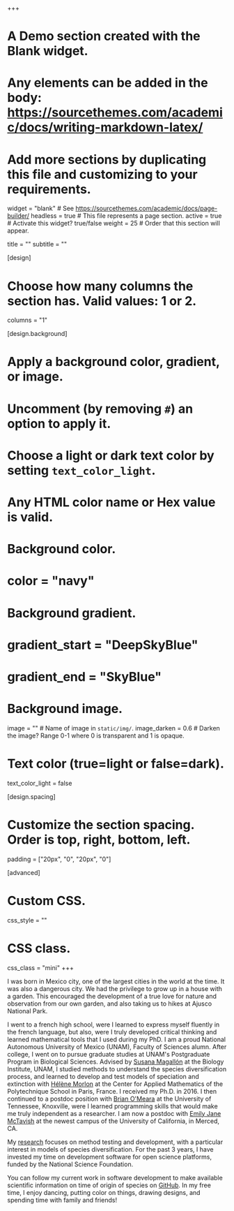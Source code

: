 +++
# A Demo section created with the Blank widget.
# Any elements can be added in the body: https://sourcethemes.com/academic/docs/writing-markdown-latex/
# Add more sections by duplicating this file and customizing to your requirements.

widget = "blank"  # See https://sourcethemes.com/academic/docs/page-builder/
headless = true  # This file represents a page section.
active = true # Activate this widget? true/false
weight = 25  # Order that this section will appear.

title = ""
subtitle = ""

[design]
  # Choose how many columns the section has. Valid values: 1 or 2.
  columns = "1"

[design.background]
  # Apply a background color, gradient, or image.
  #   Uncomment (by removing `#`) an option to apply it.
  #   Choose a light or dark text color by setting `text_color_light`.
  #   Any HTML color name or Hex value is valid.

  # Background color.
  # color = "navy"
  
  # Background gradient.
  # gradient_start = "DeepSkyBlue"
  # gradient_end = "SkyBlue"
  
  # Background image.
  image = ""  # Name of image in `static/img/`.
  image_darken = 0.6  # Darken the image? Range 0-1 where 0 is transparent and 1 is opaque.

  # Text color (true=light or false=dark).
  text_color_light = false

[design.spacing]
  # Customize the section spacing. Order is top, right, bottom, left.
  padding = ["20px", "0", "20px", "0"]

[advanced]
 # Custom CSS. 
 css_style = ""
 
 # CSS class.
 css_class = "mini"
+++

I was born in Mexico city, one of the largest cities in the world at the time. It was also a dangerous city. We had the privilege to grow up in a house with a garden. This encouraged the development of a true love for nature and observation from our own garden, and also taking us to hikes at Ajusco National Park. 

I went to a french high school, were I learned to express myself fluently in the french language, but also, were I truly developed critical thinking and learned mathematical tools that I used during my PhD. I am a proud National Autonomous University of Mexico (UNAM), Faculty of Sciences alumn. After college, I went on to pursue graduate studies at UNAM's Postgraduate Program in Biological Sciences. Advised by [Susana Magallón](http://www.ib.unam.mx/directorio/101) at the Biology Institute, UNAM, I studied methods to understand the species diversification process, and learned to develop and test models of speciation and extinction with [Hélène Morlon](http://www.phyloeco.biologie.ens.fr/) at the Center for Applied Mathematics of the Polytechnique School in Paris, France. I received my Ph.D. in 2016. I then continued to a postdoc position with [Brian O'Meara](http://brianomeara.info/) at the University of Tennessee, Knoxville, were I learned programming skills that would make me truly independent as a researcher. I am now a postdoc with [Emily Jane McTavish](https://www.rstudio.com/) at the newest campus of the University of California, in Merced, CA.

<!--
<img src="maps.jpg" class="center-block" alt="OHSU Research Week Poster" style="width:60%;height:60%;">
-->

My [research](https://profiles.impactstory.org/u/0000-0001-7668-2528) focuses on method testing and development, with a particular interest in models of species diversification. For the past 3 years, I have invested my time on  development software for open science platforms, funded by the National Science Foundation. 
<!-- I have presented my work in Paris and in several conferences.
-->
<!--focus on health-related applications of Natural Language Processing-based methods, and was funded by the National Institutes of Health, the Oregon Clinical and Translational Research Institute, and Autism Speaks. I have written numerous scientific [publications](/publication) on autism and neurodevelopmental disorders and have presented my research at over 25 international conferences.-->

<!--
<img src="students.jpg" class="center-block" alt="OHSU Research Week Poster" style="width:60%;height:60%;">
-->

<!--While at OHSU, I became an avid user of the statistical programming language R, both in the lab as a Principal Investigator and in the classroom as a professor. I developed a passion for programming and education, and during my tenure at OHSU I developed and taught multiple graduate-level [data science courses](/categories/course/) and [workshops](/categories/workshop/). I also trained the [Office of Research Impact at the Oregon Clinical & Translational Research Institute](https://www.ohsu.edu/xd/research/centers-institutes/octri/) to use R, and consulted with the University of Oregon College of Education on the development of a [graduate data science specialization track](https://education.uoregon.edu/). I received an [Excellence in Education award](https://www.ohsu.edu/school-of-medicine/honors-and-awards-ceremony-2018-school-medicine) from OHSU in 2018.-->

You can follow my current work in software development to make available scientific information on time of origin of species on [GitHub](https://github.com/LunaSare). In my free time, I enjoy dancing, putting color on things, drawing designs, and spending time with family and friends!


